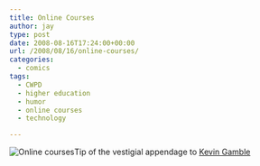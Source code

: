 ```yaml
---
title: Online Courses
author: jay
type: post
date: 2008-08-16T17:24:00+00:00
url: /2008/08/16/online-courses/
categories:
  - comics
tags:
  - CWPD
  - higher education
  - humor
  - online courses
  - technology

---
```

 ![Online courses][1]Tip of the vestigial appendage to [Kevin Gamble][2]

 [1]: https://files.rambleon.org/images/2008/08/onlinecourses.jpg
 [2]: http://blog.k1v1n.com/2008/08/suggesting-solutions-we-dont-use.html